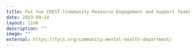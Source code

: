 ```yaml
---
title: Fei Yue CREST (Community Resource Engagement and Support Team)
date: 2023-09-14
layout: link
description: ""
image: ""
external: https://fycs.org/community-mental-health-department/
---
```

